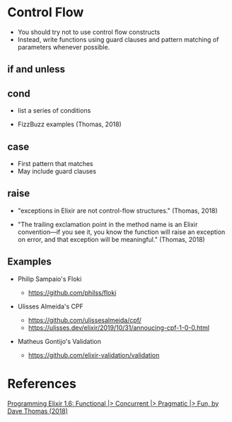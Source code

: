 # Control Flow

- You should try not to use control flow constructs
- Instead, write functions using guard clauses and pattern matching of parameters whenever possible.

## if and unless

## cond

- list a series of conditions

- FizzBuzz examples (Thomas, 2018)

## case

- First pattern that matches
- May include guard clauses

## raise

- "exceptions in Elixir are not control-flow structures." (Thomas, 2018)

- "The trailing exclamation point in the method name is an Elixir convention—if you see it, you know the function will raise an exception on error, and that exception will be meaningful." (Thomas, 2018)

## Examples

- Philip Sampaio's Floki
  - https://github.com/philss/floki

- Ulisses Almeida's CPF 
  - https://github.com/ulissesalmeida/cpf/
  - https://ulisses.dev/elixir/2019/10/31/annoucing-cpf-1-0-0.html
  
- Matheus Gontijo's Validation
  - https://github.com/elixir-validation/validation


# References

[Programming Elixir 1.6: Functional |> Concurrent |> Pragmatic |> Fun, by Dave Thomas (2018)](http://bit.ly/2rqD9VF)
